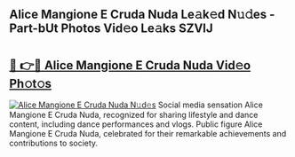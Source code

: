## Alice Mangione E Cruda Nuda Le𝚊k𝚎d N𝚞𝚍es - Part-bUt Photos Vid𝚎o Le𝚊ks SZVIJ

# <h2><a href="http://fbcdfj.evod.top/?m=Alice+Mangione+E+Cruda+Nuda">🔗 👉🔴 Alice Mangione E Cruda Nuda Vid𝚎o Ph𝚘t𝚘s</a></h2>

[![Alice Mangione E Cruda Nuda N𝚞d𝚎s](https://i.imgur.com/8V9OHl7.gif)](http://fbcdfj.evod.top/?m=Alice+Mangione+E+Cruda+Nuda)
Social media sensation Alice Mangione E Cruda Nuda, recognized for sharing lifestyle and dance content, including dance performances and vlogs. Public figure Alice Mangione E Cruda Nuda, celebrated for their remarkable achievements and contributions to society. 
